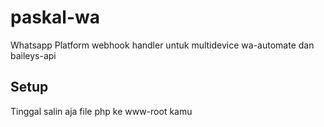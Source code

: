 # paskal-wa
Whatsapp Platform webhook handler untuk multidevice wa-automate dan baileys-api

## Setup
Tinggal salin aja file php ke www-root kamu

